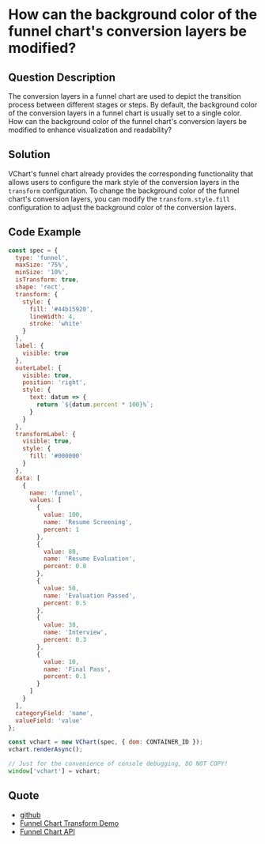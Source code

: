 # How can the background color of the funnel chart's conversion layers be modified?

## Question Description

The conversion layers in a funnel chart are used to depict the transition process between different stages or steps.
By default, the background color of the conversion layers in a funnel chart is usually set to a single color. How can the background color of the funnel chart's conversion layers be modified to enhance visualization and readability?

## Solution

VChart's funnel chart already provides the corresponding functionality that allows users to configure the mark style of the conversion layers in the `transform` configuration.
To change the background color of the funnel chart's conversion layers, you can modify the `transform.style.fill` configuration to adjust the background color of the conversion layers.

## Code Example

```javascript livedemo
const spec = {
  type: 'funnel',
  maxSize: '75%',
  minSize: '10%',
  isTransform: true,
  shape: 'rect',
  transform: {
    style: {
      fill: '#44b15920',
      lineWidth: 4,
      stroke: 'white'
    }
  },
  label: {
    visible: true
  },
  outerLabel: {
    visible: true,
    position: 'right',
    style: {
      text: datum => {
        return `${datum.percent * 100}%`;
      }
    }
  },
  transformLabel: {
    visible: true,
    style: {
      fill: '#000000'
    }
  },
  data: [
    {
      name: 'funnel',
      values: [
        {
          value: 100,
          name: 'Resume Screening',
          percent: 1
        },
        {
          value: 80,
          name: 'Resume Evaluation',
          percent: 0.8
        },
        {
          value: 50,
          name: 'Evaluation Passed',
          percent: 0.5
        },
        {
          value: 30,
          name: 'Interview',
          percent: 0.3
        },
        {
          value: 10,
          name: 'Final Pass',
          percent: 0.1
        }
      ]
    }
  ],
  categoryField: 'name',
  valueField: 'value'
};

const vchart = new VChart(spec, { dom: CONTAINER_ID });
vchart.renderAsync();

// Just for the convenience of console debugging, DO NOT COPY!
window['vchart'] = vchart;
```

## Quote

- [github](https://github.com/VisActor/VChart)
- [Funnel Chart Transform Demo](https://visactor.io/vchart/demo/funnel-chart/rect-funnel?keyword=funnelChart)
- [Funnel Chart API](https://visactor.io/vchart/option/funnelChart#transform)
